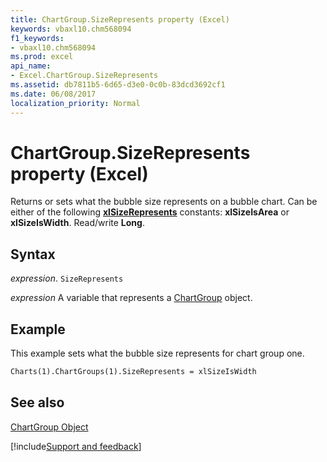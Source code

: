 ```yaml
---
title: ChartGroup.SizeRepresents property (Excel)
keywords: vbaxl10.chm568094
f1_keywords:
- vbaxl10.chm568094
ms.prod: excel
api_name:
- Excel.ChartGroup.SizeRepresents
ms.assetid: db7811b5-6d65-d3e0-0c0b-83dcd3692cf1
ms.date: 06/08/2017
localization_priority: Normal
---
```



# ChartGroup.SizeRepresents property (Excel)

Returns or sets what the bubble size represents on a bubble chart. Can be either of the following  **[xlSizeRepresents](Excel.XlSizeRepresents.md)** constants: **xlSizeIsArea** or **xlSizeIsWidth**. Read/write **Long**.


## Syntax

_expression_. `SizeRepresents`

_expression_ A variable that represents a [ChartGroup](Excel.ChartGroup-graph-object.md) object.


## Example

This example sets what the bubble size represents for chart group one.


```vb
Charts(1).ChartGroups(1).SizeRepresents = xlSizeIsWidth
```


## See also


[ChartGroup Object](Excel.ChartGroup(object).md)

[!include[Support and feedback](~/includes/feedback-boilerplate.md)]